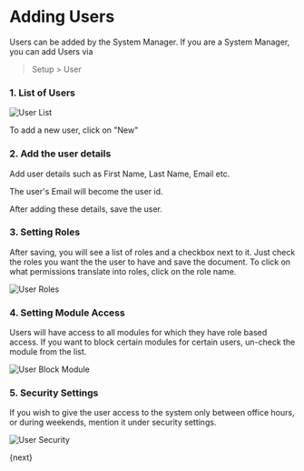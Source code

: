 # Adding Users

Users can be added by the System Manager. If you are a System Manager, you can add Users via

> Setup > User

### 1. List of Users

<img class="screenshot" src="assets/manual_erpnext_com/img/setup/users/user-1.png" alt="User List">


To add a new user, click on "New"

### 2. Add the user details

Add user details such as First Name, Last Name, Email etc.

The user's Email will become the user id.

After adding these details, save the user.

### 3. Setting Roles

After saving, you will see a list of roles and a checkbox next to it. Just check the roles you want the
the user to have and save the document. To click on what permissions translate into roles, click on the role
name.

<img class="screenshot" src="assets/manual_erpnext_com/img/setup/users/user-2.png" alt="User Roles">

### 4. Setting Module Access

Users will have access to all modules for which they have role based access. If you want to block certain modules for certain users, un-check the module from the list.

<img class="screenshot" src="assets/manual_erpnext_com/img/setup/users/user-3.png" alt="User Block Module">

### 5. Security Settings

If you wish to give the user access to the system only between office hours,
or during weekends, mention it under security settings.

<img class="screenshot" src="assets/manual_erpnext_com/img/setup/users/user-4.png" alt="User Security">

{next}
